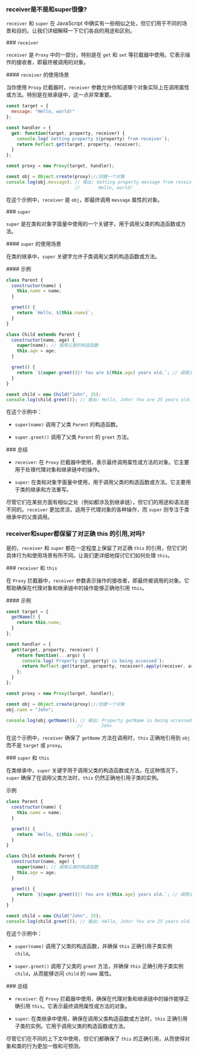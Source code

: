### receiver是不是和super很像?

`receiver` 和 `super` 在 JavaScript 中确实有一些相似之处，但它们用于不同的场景和目的。让我们详细解释一下它们各自的用途和区别。

\### `receiver`

`receiver` 是 `Proxy` 中的一部分，特别是在 `get` 和 `set` 等拦截器中使用。它表示操作的接收者，即最终被调用的对象。

\#### `receiver` 的使用场景

当你使用 `Proxy` 拦截器时，`receiver` 参数允许你知道哪个对象实际上在调用属性或方法。特别是在继承链中，这一点非常重要。

```javascript
const target = {
  message: "Hello, world!"
};

const handler = {
  get: function(target, property, receiver) {
    console.log(`Getting property ${property} from receiver`);
    return Reflect.get(target, property, receiver);
  }
};

const proxy = new Proxy(target, handler);

const obj = Object.create(proxy);//创建一个对象
console.log(obj.message); // 输出: Getting property message from receiver
                          //       Hello, world!
```

在这个示例中，`receiver` 是 `obj`，即最终调用 `message` 属性的对象。

\### `super`

`super` 是在类和对象字面量中使用的一个关键字，用于调用父类的构造函数或方法。

\#### `super` 的使用场景

在类的继承中，`super` 关键字允许子类调用父类的构造函数或方法。

\#### 示例

```javascript
class Parent {
  constructor(name) {
    this.name = name;
  }

  greet() {
    return `Hello, ${this.name}`;
  }
}

class Child extends Parent {
  constructor(name, age) {
    super(name); // 调用父类的构造函数
    this.age = age;
  }

  greet() {
    return `${super.greet()}! You are ${this.age} years old.`; // 调用父类的方法
  }
}

const child = new Child("John", 25);
console.log(child.greet()); // 输出: Hello, John! You are 25 years old.
```

在这个示例中：

- `super(name)` 调用了父类 `Parent` 的构造函数。

- `super.greet()` 调用了父类 `Parent` 的 `greet` 方法。

\### 总结

- `receiver`: 在 `Proxy` 拦截器中使用，表示最终调用属性或方法的对象。它主要用于处理代理对象和继承链中的操作。

- `super`: 在类和对象字面量中使用，用于调用父类的构造函数或方法。它主要用于类的继承和方法重写。

尽管它们在某些方面有相似之处（例如都涉及到继承链），但它们的用途和语法是不同的。`receiver` 更加灵活，适用于代理对象的各种操作，而 `super` 则专注于类继承中的父类调用。





### receiver和super都保留了对正确 this 的引用,对吗?

是的，`receiver` 和 `super` 都在一定程度上保留了对正确 `this` 的引用，但它们的具体行为和使用场景有所不同。让我们更详细地探讨它们如何处理 `this`。

\### `receiver` 和 `this`

在 `Proxy` 拦截器中，`receiver` 参数表示操作的接收者，即最终被调用的对象。它帮助确保在代理对象和继承链中的操作能够正确地引用 `this`。

\#### 示例

```javascript
const target = {
  getName() {
    return this.name;
  }
};

const handler = {
  get(target, property, receiver) {
    return function(...args) {
      console.log(`Property ${property} is being accessed`);
      return Reflect.get(target, property, receiver).apply(receiver, args);
    };
  }
};

const proxy = new Proxy(target, handler);

const obj = Object.create(proxy);//创建一个对象
obj.name = "John";

console.log(obj.getName()); // 输出: Property getName is being accessed
                           //       John
```

在这个示例中，`receiver` 确保了 `getName` 方法在调用时，`this` 正确地引用到 `obj` 而不是 `target` 或 `proxy`。

\### `super` 和 `this`

在类继承中，`super` 关键字用于调用父类的构造函数或方法。在这种情况下，`super` 确保了在调用父类方法时，`this` 仍然正确地引用子类的实例。

示例

```javascript
class Parent {
  constructor(name) {
    this.name = name;
  }

  greet() {
    return `Hello, ${this.name}`;
  }
}

class Child extends Parent {
  constructor(name, age) {
    super(name); // 调用父类的构造函数
    this.age = age;
  }

  greet() {
    return `${super.greet()}! You are ${this.age} years old.`; // 调用父类的方法
  }
}

const child = new Child("John", 25);
console.log(child.greet()); // 输出: Hello, John! You are 25 years old.
```

在这个示例中：

- `super(name)` 调用了父类的构造函数，并确保 `this` 正确引用子类实例 `child`。

- `super.greet()` 调用了父类的 `greet` 方法，并确保 `this` 正确引用子类实例 `child`，从而能够访问 `child` 的 `name` 属性。

\### 总结

- `receiver`: 在 `Proxy` 拦截器中使用，确保在代理对象和继承链中的操作能够正确引用 `this`。它表示最终调用属性或方法的对象。

- `super`: 在类继承中使用，确保在调用父类构造函数或方法时，`this` 正确引用子类的实例。它用于调用父类的构造函数或方法。

尽管它们在不同的上下文中使用，但它们都确保了 `this` 的正确引用，从而使得对象和类的行为更加一致和可预测。